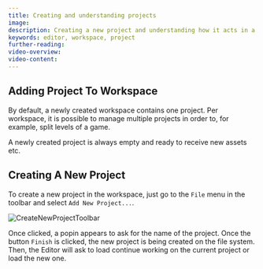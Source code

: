 ```yaml
---
title: Creating and understanding projects
image: 
description: Creating a new project and understanding how it acts in a workspace
keywords: editor, workspace, project
further-reading:
video-overview:
video-content:
---
```


## Adding Project To Workspace

By default, a newly created workspace contains one project. Per workspace, it is possible to manage multiple
projects in order to, for example, split levels of a game.

A newly created project is always empty and ready to receive new assets etc.

## Creating A New Project
To create a new project in the workspace, just go to the `File` menu in the toolbar and select `Add New Project...`.

![CreateNewProjectToolbar](/img/features/extensions/Editor/CreatingProject/create-new-project.png)

Once clicked, a popin appears to ask for the name of the project. Once the button `Finish` is clicked,
the new project is being created on the file system. Then, the Editor will ask to load continue working
on the current project or load the new one.

